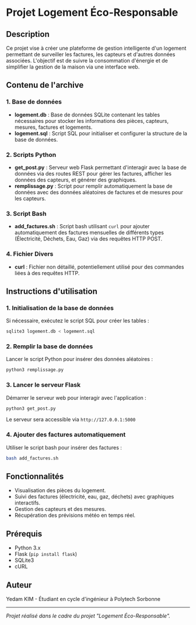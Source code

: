 
# Projet Logement Éco-Responsable

## Description
Ce projet vise à créer une plateforme de gestion intelligente d'un logement permettant de surveiller les factures, les capteurs et d'autres données associées. L'objectif est de suivre la consommation d'énergie et de simplifier la gestion de la maison via une interface web.

## Contenu de l'archive

### 1. Base de données
- **logement.db** : Base de données SQLite contenant les tables nécessaires pour stocker les informations des pièces, capteurs, mesures, factures et logements.
- **logement.sql** : Script SQL pour initialiser et configurer la structure de la base de données.

### 2. Scripts Python
- **get_post.py** : Serveur web Flask permettant d'interagir avec la base de données via des routes REST pour gérer les factures, afficher les données des capteurs, et générer des graphiques.
- **remplissage.py** : Script pour remplir automatiquement la base de données avec des données aléatoires de factures et de mesures pour les capteurs.

### 3. Script Bash
- **add_factures.sh** : Script bash utilisant `curl` pour ajouter automatiquement des factures mensuelles de différents types (Électricité, Déchets, Eau, Gaz) via des requêtes HTTP POST.

### 4. Fichier Divers
- **curl** : Fichier non détaillé, potentiellement utilisé pour des commandes liées à des requêtes HTTP.

## Instructions d'utilisation

### 1. Initialisation de la base de données
Si nécessaire, exécutez le script SQL pour créer les tables :
```bash
sqlite3 logement.db < logement.sql
```

### 2. Remplir la base de données
Lancer le script Python pour insérer des données aléatoires :
```bash
python3 remplissage.py
```

### 3. Lancer le serveur Flask
Démarrer le serveur web pour interagir avec l'application :
```bash
python3 get_post.py
```
Le serveur sera accessible via `http://127.0.0.1:5000`

### 4. Ajouter des factures automatiquement
Utiliser le script bash pour insérer des factures :
```bash
bash add_factures.sh
```

## Fonctionnalités
- Visualisation des pièces du logement.
- Suivi des factures (électricité, eau, gaz, déchets) avec graphiques interactifs.
- Gestion des capteurs et des mesures.
- Récupération des prévisions météo en temps réel.

## Prérequis
- Python 3.x
- Flask (`pip install flask`)
- SQLite3
- cURL

## Auteur
Yedam KIM - Étudiant en cycle d'ingénieur à Polytech Sorbonne

---

*Projet réalisé dans le cadre du projet "Logement Éco-Responsable".*
